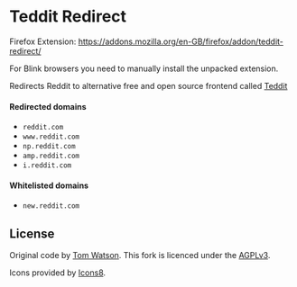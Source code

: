 # Teddit Redirect

Firefox Extension:
https://addons.mozilla.org/en-GB/firefox/addon/teddit-redirect/

For Blink browsers you need to manually install the unpacked extension.

Redirects Reddit to alternative free and open source frontend called [Teddit](https://codeberg.org/teddit/teddit)

#### Redirected domains

- `reddit.com`
- `www.reddit.com`
- `np.reddit.com`
- `amp.reddit.com`
- `i.reddit.com`

#### Whitelisted domains

- `new.reddit.com`

## License

Original code by [Tom Watson](https://github.com/tom-james-watson/old-reddit-redirect). This fork is licenced under the [AGPLv3](LICENSE.txt).

Icons provided by [Icons8](https://icons8.com/).
